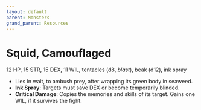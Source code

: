 ```yaml
---
layout: default
parent: Monsters
grand_parent: Resources
---
```


# Squid, Camouflaged

12 HP, 15 STR, 15 DEX, 11 WIL, tentacles (d8, _blast_), beak (d12), ink spray

- Lies in wait, to ambush prey, after wrapping its green body in seaweed.
- **Ink Spray**: Targets must save DEX or become temporarily blinded.
- **Critical Damage**: Copies the memories and skills of its target. Gains one WIL, if it survives the fight.
